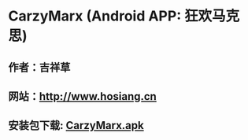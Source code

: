 # CarzyMarx (Android APP: 狂欢马克思)

## 作者：吉祥草

## 网站：http://www.hosiang.cn

## 安装包下载: [CarzyMarx.apk](https://github.com/Hosiang1026/CarzyMarx/blob/master/app/release/app-release.apk)
